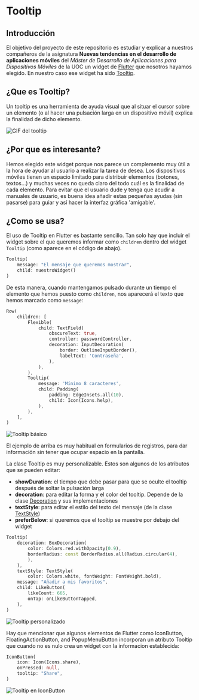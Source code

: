 # Tooltip

## Introducción

El objetivo del proyecto de este repositorio es estudiar y explicar a nuestros compañeros de la asignatura **Nuevas tendencias en el desarrollo de aplicaciones móviles** del _Máster de Desarrollo de Aplicaciones para Dispositivos Móviles_ de la UOC un widget de [Flutter](https://flutter.dev) que nosotros hayamos elegido. En nuestro caso ese widget ha sido [Tooltip](https://api.flutter.dev/flutter/material/Tooltip-class.html).

## ¿Que es Tooltip?

Un tooltip es una herramienta de ayuda visual que al situar el cursor sobre un elemento (o al hacer una pulsación larga en un dispositivo móvil) explica la finalidad de dicho elemento.

![GIF del tooltip](images/ejemplo2.gif)

## ¿Por que es interesante?

Hemos elegido este widget porque nos parece un complemento muy útil a la hora de ayudar al usuario a realizar la tarea de desea. Los dispositivos móviles tienen un espacio limitado para distribuir elementos (botones, textos...) y muchas veces no queda claro del todo cuál es la finalidad de cada elemento. Para evitar que el usuario dude y tenga que acudir a manuales de usuario, es buena idea añadir estas pequeñas ayudas (sin pasarse) para guiar y así hacer la interfaz gráfica 'amigable'.

## ¿Como se usa?

El uso de Tooltip en Flutter es bastante sencillo. Tan solo hay que incluir el widget sobre el que queremos informar como `children` dentro del widget `Tooltip` (como aparece en el código de abajo).

```dart
Tooltip(
    message: "El mensaje que queremos mostrar",
	child: nuestroWidget()
)
```

De esta manera, cuando mantengamos pulsado durante un tiempo el elemento que hemos puesto como `children`, nos aparecerá el texto que hemos marcado como `message`:

```dart
Row(
    children: [
        Flexible(
            child: TextField(
                obscureText: true,
                controller: passwordController,
                decoration: InputDecoration(
                    border: OutlineInputBorder(),
                    labelText: 'Contraseña',
                ),
            ),
        ),
        Tooltip(
            message: 'Mínimo 8 caracteres',
            child: Padding(
                padding: EdgeInsets.all(10),
                child: Icon(Icons.help),
            ),
        ),
    ],
)
```

![Tooltip básico](images/ejemplo1.png)

El ejemplo de arriba es muy habitual en formularios de registros, para dar información sin tener que ocupar espacio en la pantalla.

La clase Tooltip es muy personalizable. Estos son algunos de los atributos que se pueden editar:

- **showDuration**: el tiempo que debe pasar para que se oculte el tooltip después de soltar la pulsación larga
- **decoration**: para editar la forma y el color del tooltip. Depende de la clase [Decoration](https://api.flutter.dev/flutter/painting/Decoration-class.html) y sus implementaciones
- **textStyle**: para editar el estilo del texto del mensaje (de la clase [TextStyle](https://api.flutter.dev/flutter/painting/TextStyle-class.html))
- **preferBelow**: si queremos que el tooltip se muestre por debajo del widget

```dart
Tooltip(
    decoration: BoxDecoration(
		color: Colors.red.withOpacity(0.9),
        borderRadius: const BorderRadius.all(Radius.circular(4),
        ),
    ),
    textStyle: TextStyle(
	    color: Colors.white, fontWeight: FontWeight.bold),
    message: "Añadir a mis favoritos",
    child: LikeButton(
		likeCount: 665,
        onTap: onLikeButtonTapped,
    ),
)
```

![Tooltip personalizado](images/ejemplo2.png)

Hay que mencionar que algunos elementos de Flutter como IconButton, FloatingActionButton, and PopupMenuButton incorporan un atributo Tooltip que cuando no es nulo crea un widget con la informacion establecida:

```dart
IconButton(
	icon: Icon(Icons.share),
    onPressed: null,
    tooltip: "Share",
)
```

![Tooltip en IconButton](images/ejemplo3.png)
